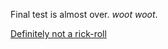 Final test is almost over. *woot woot*. 

[Definitely not a rick-roll](https://www.youtube.com/watch?v=dQw4w9WgXcQ)
